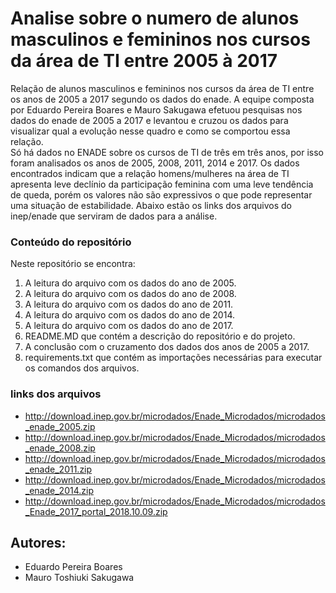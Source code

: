 # Analise sobre o numero de alunos masculinos e femininos nos cursos da área de TI entre 2005 à 2017
Relação de alunos masculinos e femininos nos cursos da área de TI entre os anos de 2005 a 2017 segundo os dados do enade. A equipe composta por Eduardo Pereira Boares e Mauro Sakugawa efetuou pesquisas nos dados do enade de 2005 a 2017 e levantou e cruzou os dados para visualizar qual a evolução nesse quadro e como se comportou essa relação.<br>
Só há dados no ENADE sobre os cursos de TI de três em três anos, por isso foram analisados os anos de 2005, 2008, 2011, 2014 e 2017. Os dados encontrados indicam que a relação homens/mulheres na área de TI apresenta leve declínio da participação feminina com uma leve tendência de queda, porém os valores não são expressivos o que pode representar uma situação de estabilidade. Abaixo estão os links dos arquivos do inep/enade que serviram de dados para a análise.

### Conteúdo do repositório
Neste repositório se encontra:
1. A leitura do arquivo com os dados do ano de 2005.
2. A leitura do arquivo com os dados do ano de 2008.
3. A leitura do arquivo com os dados do ano de 2011.
4. A leitura do arquivo com os dados do ano de 2014.
5. A leitura do arquivo com os dados do ano de 2017.
6. README.MD que contém a descrição do repositório e do projeto.
7. A conclusão com o cruzamento dos dados dos anos de 2005 a 2017.
8. requirements.txt que contém as importações necessárias para executar os comandos dos arquivos.

### links dos arquivos
- http://download.inep.gov.br/microdados/Enade_Microdados/microdados_enade_2005.zip
- http://download.inep.gov.br/microdados/Enade_Microdados/microdados_enade_2008.zip
- http://download.inep.gov.br/microdados/Enade_Microdados/microdados_enade_2011.zip
- http://download.inep.gov.br/microdados/Enade_Microdados/microdados_enade_2014.zip
- http://download.inep.gov.br/microdados/Enade_Microdados/microdados_Enade_2017_portal_2018.10.09.zip


## Autores:
* Eduardo Pereira Boares 
* Mauro Toshiuki Sakugawa</h3>
